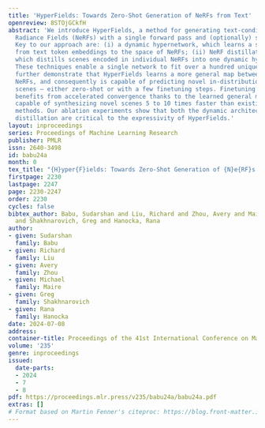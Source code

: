```yaml
---
title: 'HyperFields: Towards Zero-Shot Generation of NeRFs from Text'
openreview: 8STOjGCkfH
abstract: 'We introduce HyperFields, a method for generating text-conditioned Neural
  Radiance Fields (NeRFs) with a single forward pass and (optionally) some fine-tuning.
  Key to our approach are: (i) a dynamic hypernetwork, which learns a smooth mapping
  from text token embeddings to the space of NeRFs; (ii) NeRF distillation training,
  which distills scenes encoded in individual NeRFs into one dynamic hypernetwork.
  These techniques enable a single network to fit over a hundred unique scenes. We
  further demonstrate that HyperFields learns a more general map between text and
  NeRFs, and consequently is capable of predicting novel in-distribution and out-of-distribution
  scenes — either zero-shot or with a few finetuning steps. Finetuning HyperFields
  benefits from accelerated convergence thanks to the learned general map, and is
  capable of synthesizing novel scenes 5 to 10 times faster than existing neural optimization-based
  methods. Our ablation experiments show that both the dynamic architecture and NeRF
  distillation are critical to the expressivity of HyperFields.'
layout: inproceedings
series: Proceedings of Machine Learning Research
publisher: PMLR
issn: 2640-3498
id: babu24a
month: 0
tex_title: "{H}yper{F}ields: Towards Zero-Shot Generation of {N}e{RF}s from Text"
firstpage: 2230
lastpage: 2247
page: 2230-2247
order: 2230
cycles: false
bibtex_author: Babu, Sudarshan and Liu, Richard and Zhou, Avery and Maire, Michael
  and Shakhnarovich, Greg and Hanocka, Rana
author:
- given: Sudarshan
  family: Babu
- given: Richard
  family: Liu
- given: Avery
  family: Zhou
- given: Michael
  family: Maire
- given: Greg
  family: Shakhnarovich
- given: Rana
  family: Hanocka
date: 2024-07-08
address:
container-title: Proceedings of the 41st International Conference on Machine Learning
volume: '235'
genre: inproceedings
issued:
  date-parts:
  - 2024
  - 7
  - 8
pdf: https://proceedings.mlr.press/v235/babu24a/babu24a.pdf
extras: []
# Format based on Martin Fenner's citeproc: https://blog.front-matter.io/posts/citeproc-yaml-for-bibliographies/
---
```


